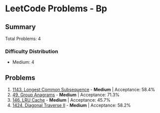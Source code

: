 # LeetCode Problems - Bp

## Summary
Total Problems: 4

### Difficulty Distribution

- Medium: 4

## Problems

1. [1143. Longest Common Subsequence](https://leetcode.com/problems/longest-common-subsequence/) - **Medium** | Acceptance: 58.4%
2. [49. Group Anagrams](https://leetcode.com/problems/group-anagrams/) - **Medium** | Acceptance: 71.3%
3. [146. LRU Cache](https://leetcode.com/problems/lru-cache/) - **Medium** | Acceptance: 45.7%
4. [1424. Diagonal Traverse II](https://leetcode.com/problems/diagonal-traverse-ii/) - **Medium** | Acceptance: 58.2%